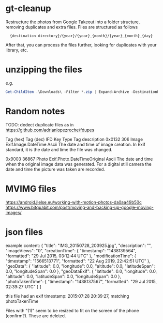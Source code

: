# gt-cleanup
Restructure the photos from Google Takeout into a folder structure, removing duplicates and extra files.
Files are structured as follows

      {destination directory}/{year}/{year}_{month}/{year}_{month}_{day}



After that, you can process the files further, looking for duplicates with your library, etc.

# unzipping the files

e.g.

```Powershell
Get-ChildItem .\Downloads\ -Filter *.zip | Expand-Archive -DestinationPath D:\takeout_2022\ -Force 
```

# Random notes


TODO: dedect duplicate files as in https://github.com/adrianlopezroche/fdupes


Tag (hex)	Tag (dec)	IFD	Key	Type	Tag description
0x0132	306	Image	Exif.Image.DateTime	Ascii	The date and time of image creation. In Exif standard, it is the date and time the file was changed.

0x9003	36867	Photo	Exif.Photo.DateTimeOriginal	Ascii	The date and time when the original image data was generated. For a digital still camera the date and time the picture was taken are recorded.



# MVIMG files

https://android.jlelse.eu/working-with-motion-photos-da0aa49b50c
https://www.bitquabit.com/post/moving-and-backing-up-google-moving-images/



# json files
example content:
    {
    "title": "IMG_20150728_203925.jpg",
    "description": "",
    "imageViews": "0",
    "creationTime": {
        "timestamp": "1438139564",
        "formatted": "29 Jul 2015, 03:12:44 UTC"
    },
    "modificationTime": {
        "timestamp": "1566513771",
        "formatted": "22 Aug 2019, 22:42:51 UTC"
    },
    "geoData": {
        "latitude": 0.0,
        "longitude": 0.0,
        "altitude": 0.0,
        "latitudeSpan": 0.0,
        "longitudeSpan": 0.0
    },
    "geoDataExif": {
        "latitude": 0.0,
        "longitude": 0.0,
        "altitude": 0.0,
        "latitudeSpan": 0.0,
        "longitudeSpan": 0.0
    },
    "photoTakenTime": {
        "timestamp": "1438137567",
        "formatted": "29 Jul 2015, 02:39:27 UTC"
    }
    }

this file had an exif timestamp: 2015:07:28 20:39:27, matching photoTakenTime




Files with "(1)" seem to be resized to fit on the screen of the phone (confirm?).  These are deleted.
